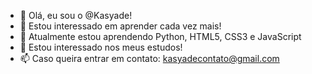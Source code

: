- 👋 Olá, eu sou o @Kasyade!
- 👀 Estou interessado em aprender cada vez mais!
- 🌱 Atualmente estou aprendendo Python, HTML5, CSS3 e JavaScript
- 💞️ Estou interessado nos meus estudos!
- 📫 Caso queira entrar em contato: kasyadecontato@gmail.com

<!---
Kasyade/Kasyade is a ✨ special ✨ repository because its `README.md` (this file) appears on your GitHub profile.
You can click the Preview link to take a look at your changes.
--->
